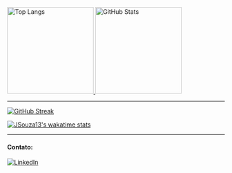 <div align="left">
  <a href="https://github.com/JSouza13">
    <img loading="lazy" height="200em" src="https://github-readme-stats.vercel.app/api/top-langs/?username=jsouza13&layout=compact&langs_count=7&locale=PT-br" alt="Top Langs" />
    <img loading="lazy" height="200em" src="https://github-readme-stats.vercel.app/api?username=jsouza13&show_icons=true&include_all_commits=true&count_private=true&locale=PT-br" alt="GitHub Stats" />
  </a>
</div>

---

<div align="left">
  
[![GitHub Streak](https://streak-stats.demolab.com?user=JSouza13&theme=transparent&hide_border=true)](https://git.io/streak-stats)

[![JSouza13's wakatime stats](https://github-readme-stats.vercel.app/api/wakatime?username=JSOUZA13)](https://github-readme-stats.vercel.app/api/wakatime?username=JSOUZA13)
</div>

---

#### Contato:

<div align="left">
  <a href="https://www.linkedin.com/in/joaovitor-souza/" target="_blank">
    <img loading="lazy" src="https://img.shields.io/badge/-LinkedIn-%230077B5?style=for-the-badge&logo=linkedin&logoColor=white" alt="LinkedIn" />
  </a>
</div>
